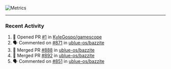 ![Metrics](https://metrics.lecoq.io/KyleGospo?template=classic&base=header%2C%20activity%2C%20community%2C%20repositories%2C%20metadata&base.indepth=false&base.hireable=false&base.skip=false&config.timezone=America%2FLos_Angeles)

---
### Recent Activity
<!--START_SECTION:activity-->
1. 💪 Opened PR [#1](https://github.com/KyleGospo/gamescope/pull/1) in [KyleGospo/gamescope](https://github.com/KyleGospo/gamescope)
2. 🗣 Commented on [#871](https://github.com/ublue-os/bazzite/issues/871#issuecomment-2004377794) in [ublue-os/bazzite](https://github.com/ublue-os/bazzite)
3. 🎉 Merged PR [#888](https://github.com/ublue-os/bazzite/pull/888) in [ublue-os/bazzite](https://github.com/ublue-os/bazzite)
4. 🎉 Merged PR [#892](https://github.com/ublue-os/bazzite/pull/892) in [ublue-os/bazzite](https://github.com/ublue-os/bazzite)
5. 🗣 Commented on [#851](https://github.com/ublue-os/bazzite/issues/851#issuecomment-2004194235) in [ublue-os/bazzite](https://github.com/ublue-os/bazzite)
<!--END_SECTION:activity-->
